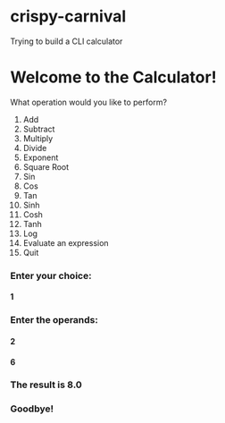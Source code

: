 # crispy-carnival
Trying to build a CLI calculator
# Welcome to the Calculator!
 What operation would you like to perform?
  1. Add
  2. Subtract
  3. Multiply
  4. Divide
  5. Exponent
  6. Square Root
  7. Sin
  8. Cos
  9. Tan
  10. Sinh
  11. Cosh
  12. Tanh
  13. Log
  14. Evaluate an expression
  15. Quit
 
 ### Enter your choice: 
 #### 1
 ### Enter the operands: 
 #### 2
 #### 6
### The result is 8.0
### Goodbye!
